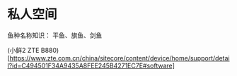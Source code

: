 # 私人空间


鱼种名称知识：
平鱼、旗鱼、剑鱼

(小鲜2 ZTE B880)[https://www.zte.com.cn/china/sitecore/content/device/home/support/detail?id=C494501F34A9435A8FEE245B4271EC7E#software]
